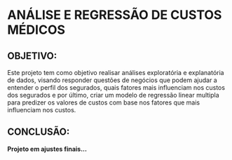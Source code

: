 # ANÁLISE E REGRESSÃO DE CUSTOS MÉDICOS

## OBJETIVO:

Este projeto tem como objetivo realisar análises exploratória e explanatória de dados, visando responder questões de negócios que podem ajudar a entender o perfil dos segurados, quais fatores mais influenciam nos custos dos segurados e por último, criar um modelo de regressão linear multipla para predizer os valores de custos com base nos fatores que mais influenciam nos custos.

## CONCLUSÃO:

__Projeto em ajustes finais...__
